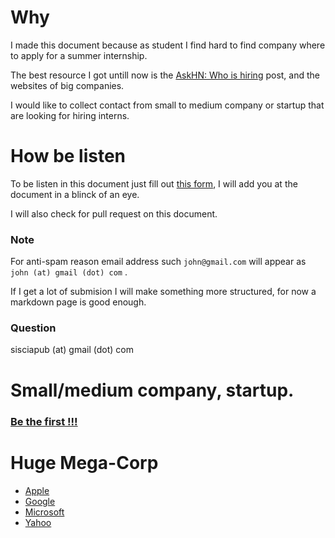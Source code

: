 
# Why

I made this document because as student I find hard to find company where to apply for a summer internship.

The best resource I got untill now is the [AskHN: Who is hiring][ask-hn] post, and the websites of big companies.

I would like to collect contact from small to medium company or startup that are looking for hiring interns.

# How be listen

To be listen in this document just fill out [this form][form], I will add you at the document in a blinck of an eye.

I will also check for pull request on this document.

### Note

For anti-spam reason email address such `john@gmail.com` will appear as `john (at) gmail (dot) com` .

If I get a lot of submision I will make something more structured, for now a markdown page is good enough.

### Question

sisciapub (at) gmail (dot) com


# Small/medium company, startup.

### [Be the first !!!][form]


# Huge Mega-Corp

- [Apple][apple]
- [Google][google]
- [Microsoft][microsoft]
- [Yahoo][yahoo]

[ask-hn]: https://news.ycombinator.com/item?id=6995020
[form]: https://siscia.wufoo.com/forms/internship-summer-2014/
[microsoft]: http://careers.microsoft.com/careers/en/us/internships.aspx
[apple]: http://www.apple.com/jobs/us/students.html
[google]: http://www.google.com/about/jobs/students/
[yahoo]: http://us.careers.yahoo.com/students
